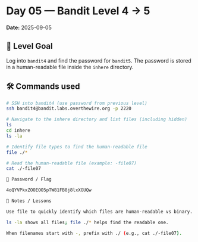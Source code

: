 # Day 05 — Bandit Level 4 → 5
**Date:** 2025-09-05

## 🔑 Level Goal
Log into `bandit4` and find the password for `bandit5`. The password is stored in a human-readable file inside the `inhere` directory.

## 🛠 Commands used
```bash
# SSH into bandit4 (use password from previous level)
ssh bandit4@bandit.labs.overthewire.org -p 2220

# Navigate to the inhere directory and list files (including hidden)
ls
cd inhere
ls -la

# Identify file types to find the human-readable file
file ./*

# Read the human-readable file (example: -file07)
cat ./-file07

📌 Password / Flag

4oQYVPkxZOOEOO5pTW81FB8j8lxXGUQw

🧠 Notes / Lessons

Use file to quickly identify which files are human-readable vs binary.

ls -la shows all files; file ./* helps find the readable one.

When filenames start with -, prefix with ./ (e.g., cat ./-file07).
